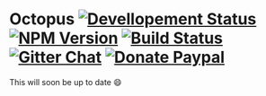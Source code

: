 # Octopus [![Devellopement Status](https://img.shields.io/badge/version-1.0.0--dev-2980b9.svg?logo=data%3Aimage%2Fpng%3Bbase64%2CiVBORw0KGgoAAAANSUhEUgAAACAAAAAgCAYAAABzenr0AAAABGdBTUEAALGPC%2FxhBQAAACBjSFJNAAB6JgAAgIQAAPoAAACA6AAAdTAAAOpgAAA6mAAAF3CculE8AAAABmJLR0QA%2FwD%2FAP%2BgvaeTAAAACXBIWXMAAAsSAAALEgHS3X78AAAAB3RJTUUH4QYDES8wpRj5TwAABMdJREFUWMPtlllsVVUUhr9%2F73Nub3vphQoVBUcQihEfHF6EBDVoNA44JDxIAoljVBziQEydHpxjNNH4YDD6oDhERUuiaIyiiUPEIc4aqAM4V4bq9dr29t6z9%2FKhtbQCtxZMfPF%2FO%2Fv8e61%2Fr%2F3vrAX%2FMTQWctu1qyDGVLn8IZLmgKaBZWb2BRbfDL2ljfK52Hnnwn9XQNt1q3BpIxay%2FeXcVUgLQZOH7Q%2BYfQP2kMXwAHK%2FrrvppH9HwL5L7mDctMOwGKZLbjnS%2FDr0DLPHLGZXg7asu%2FnkUQW40QiF%2FQ8lZrVGyd04SnKABGmxXHJlrFX8rOuf230B8h45Pxfp9H9UU3BIS1yucTY%2B2T0Bbe3PkhRakJgPFP%2BhAICpkuY6n3DQlY%2FuRgVcSvXXrhQ0cwzJh%2FTn956Ba2iqS6pbo9D3O5glStKi5MeYXy1%2FfPW%2Bc7l83OUKyKcoSZFUN8hOEGOtYpjVJdUV4HJ55HwV1D24ZEAZqOyA3gv8se3TNjdNmWkxZLsugBBIx%2B8ZwDpBhErPD7%2B8eP9TpY%2FXvDxchMVY7l7b8cLm1x55xmr9mweXO2s9JbLy1ropRnhg1g2rASsgfzzYFsuq78b%2BnqqZvS1HX%2B23rq7ud1Y156fMyBVnH12ST%2FIgrNbX3b22oxh6S9mEw07YlLbsJYv2PqFGWmxtmnXD6qOQUgvZq0B1%2Fa0LdixAzmNmc%2BTcCqCqtOFxi%2BF%2BYnwP59%2FKTdzn0EnzFm3J7z29IJ9M%2BOtWXK5p0qR5izaEvnJL0jxxKhZXW8g65dyRLs1dityZmJVx7kTQJzutgGGA9QA1YA%2FklsprAc5WYXGDSxuObZ1%2F9rFgHrN0m3IVJhxx0pyBENGw2OWS3D2IU0B7DbK27sg7I59hyDCzDyQ9jNxSIAXth3QZkAEOi%2FkdXqbF3NA55C7%2FW%2BxesOUxq34tnxuxbbtmNOvGF8BiUc5fiLQUtB%2B7DsOs08zutpitEKqsu%2BWU%2BgIA2to7iNWKfGH8wZIuRu48oGGMyctYvM9CeDDr%2FmmDH9%2FK%2BtvP2I404hkecOFy5j2fgVTwTcXpoBnAuF0vgIo415ZMnHKAfJI%2F%2BKZXmHHVEyMYIzyQ33NfNr3z0jSXNtyNdMTg0JEbS8phaEa6RPLnguvCeMOqlWW%2BqXnTTgWAQLQizQW1DvsRwX4APGhq%2Fby2EWgYdL%2BARtCBYBFRBO1cgMUMLH4A6XmSOxVRxKwL%2BNRieB25c%2BT8Nds22M9IKTBpaMXsXmJ4BbmjJc1GmoixxcxWWsi%2BwY1satuZcPIxi5m8sJ2%2Bbz93Lm1Q1luKaaHFwCbIp08jHTdIzSyGK4Qm49z1w06xIlYr5%2BN8f%2Bgryzc2ewtZkPO2%2FrbTtnfJaBfZ1t5BYfrh9H3%2FxaXI3TXkCbOXLNQWIRXlkpUDngGgbDGcI5%2BstFqFdbcsqBt%2F9JEsydH77WdTQRcMJcc%2BMovtSnLdLte40WK8ZmAqHjCf5C6KlZ5mC6N38VEFIIEkYCvYd1h8xGJc4pL0QwsZWbmb8vq1a8ziEsw6wH4CK5mZG%2Bje9THq1Bh6fyfWqj%2BmzXuchWi0UPvRN4zr%2F3rFMvq%2F%2FAiAmcueRM6%2FFWv9H0qaApS8c6XoxjpF%2FY%2F%2F8R%2FgT7va8iHiWHvCAAAAJXRFWHRkYXRlOmNyZWF0ZQAyMDE3LTA2LTAzVDE3OjQ3OjQ4KzAyOjAwBGHZrQAAACV0RVh0ZGF0ZTptb2RpZnkAMjAxNy0wNi0wM1QxNzo0Nzo0OCswMjowMHU8YREAAAAZdEVYdFNvZnR3YXJlAHBhaW50Lm5ldCA0LjAuMTZEaa%2F1AAAAAElFTkSuQmCC)](https://github.com/Xisabla/octopus) [![NPM Version](https://img.shields.io/badge/npm-5.0.2-green.svg)](https://www.npmjs.com/package/octopus-app) [![Build Status](https://img.shields.io/travis/Xisabla/octopus/master.svg)](https://travis-ci.org/Xisabla/octopus) [![Gitter Chat](https://badges.gitter.im/Xisabla/octopus.svg)](https://gitter.im/Xisabla/octopus?utm_source=badge&utm_medium=badge&utm_campaign=pr-badge) [![Donate Paypal](https://img.shields.io/badge/$-donate-8e44ad.svg)](paypal.me/GautierMike)

This will soon be up to date 😄